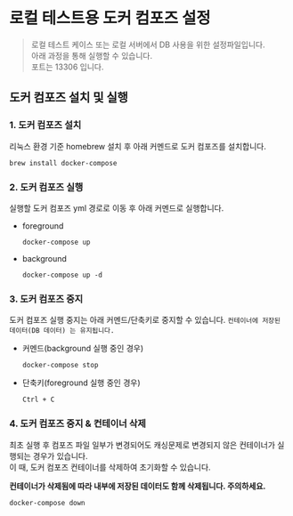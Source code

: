 # 로컬 테스트용 도커 컴포즈 설정
> 로컬 테스트 케이스 또는 로컬 서버에서 DB 사용을 위한 설정파일입니다.  
> 아래 과정을 통해 실행할 수 있습니다.  
> 포트는 13306 입니다.  

## 도커 컴포즈 설치 및 실행
### 1. 도커 컴포즈 설치
리눅스 환경 기준 homebrew 설치 후 아래 커멘드로 도커 컴포즈를 설치합니다.
```shell
brew install docker-compose
```

### 2. 도커 컴포즈 실행
실행할 도커 컴포즈 yml 경로로 이동 후 아래 커멘드로 실행합니다.
* foreground
  ```shell
  docker-compose up
  ```
* background
  ```shell
  docker-compose up -d
  ```

### 3. 도커 컴포즈 중지
도커 컴포즈 실행 중지는 아래 커멘드/단축키로 중지할 수 있습니다.
`컨테이너에 저장된 데이터(DB 데이터) 는 유지됩니다.`
* 커멘드(background 실행 중인 경우)
  ```shell
  docker-compose stop
  ```
* 단축키(foreground 실행 중인 경우)
  ```
  Ctrl + C
  ```

### 4. 도커 컴포즈 중지 & 컨테이너 삭제
최초 실행 후 컴포즈 파일 일부가 변경되어도 캐싱문제로 변경되지 않은 컨테이너가 실행되는 경우가 있습니다.  
이 때, 도커 컴포즈 컨테이너를 삭제하여 초기화할 수 있습니다.  

**컨테이너가 삭제됨에 따라 내부에 저장된 데이터도 함께 삭제됩니다. 주의하세요.**
```shell
docker-compose down
```

